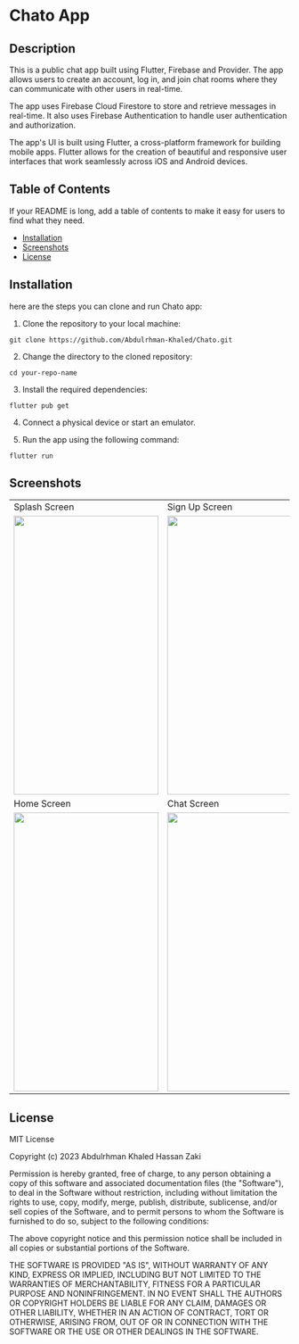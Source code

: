# Chato App

## Description

This is a public chat app built using Flutter, Firebase and Provider. The app allows users to create an account, log in, and join chat rooms where they can communicate with other users in real-time.

The app uses Firebase Cloud Firestore to store and retrieve messages in real-time. It also uses Firebase Authentication to handle user authentication and authorization.

The app's UI is built using Flutter, a cross-platform framework for building mobile apps. Flutter allows for the creation of beautiful and responsive user interfaces that work seamlessly across iOS and Android devices.

## Table of Contents

If your README is long, add a table of contents to make it easy for users to find what they need.

- [Installation](#installation)
- [Screenshots](#Screenshots)
- [License](#license)

## Installation

here are the steps you can clone and run Chato app:

1. Clone the repository to your local machine:
```
git clone https://github.com/Abdulrhman-Khaled/Chato.git
```

2. Change the directory to the cloned repository:
```
cd your-repo-name
```

3. Install the required dependencies:
```
flutter pub get
```

4. Connect a physical device or start an emulator.

5. Run the app using the following command:
```
flutter run
```

## Screenshots


<table>
  <tr>
    <td>Splash Screen</td>
     <td>Sign Up Screen</td>
     <td>Sign Up with Google Screen</td>
  </tr>
  <tr>
    <td><img src="https://github.com/Abdulrhman-Khaled/Chato/assets/58918060/672010e3-bb04-45d2-bc56-9f04d4ef017e" width=260 height=500></td>
    <td><img src="https://github.com/Abdulrhman-Khaled/Chato/assets/58918060/d7b50212-2c2a-4b1c-ab04-dfb08fb4025c" width=260 height=500></td>
    <td><img src="https://github.com/Abdulrhman-Khaled/Chato/assets/58918060/82883bf0-3a01-4f25-8284-35f9cb030e6d" width=260 height=500></td>
  </tr>
  <tr>
    <td>Home Screen</td>
     <td>Chat Screen</td>
     <td>Edit Profile Screen</td>
  </tr>
  <tr>
    <td><img src="https://github.com/Abdulrhman-Khaled/Chato/assets/58918060/1dea62e6-380b-4b1b-8728-56917da813f3" width=260 height=500></td>
    <td><img src="https://github.com/Abdulrhman-Khaled/Chato/assets/58918060/13743aa2-4f38-4b40-864c-61e81a7bccc1" width=260 height=500></td>
    <td><img src="https://github.com/Abdulrhman-Khaled/Chato/assets/58918060/4a734bbe-95a9-4400-b618-79742cc9dbf3" width=260 height=500></td>
  </tr>
 </table>

## License

MIT License

Copyright (c) 2023 Abdulrhman Khaled Hassan Zaki

Permission is hereby granted, free of charge, to any person obtaining a copy
of this software and associated documentation files (the "Software"), to deal
in the Software without restriction, including without limitation the rights
to use, copy, modify, merge, publish, distribute, sublicense, and/or sell
copies of the Software, and to permit persons to whom the Software is
furnished to do so, subject to the following conditions:

The above copyright notice and this permission notice shall be included in all
copies or substantial portions of the Software.

THE SOFTWARE IS PROVIDED "AS IS", WITHOUT WARRANTY OF ANY KIND, EXPRESS OR
IMPLIED, INCLUDING BUT NOT LIMITED TO THE WARRANTIES OF MERCHANTABILITY,
FITNESS FOR A PARTICULAR PURPOSE AND NONINFRINGEMENT. IN NO EVENT SHALL THE
AUTHORS OR COPYRIGHT HOLDERS BE LIABLE FOR ANY CLAIM, DAMAGES OR OTHER
LIABILITY, WHETHER IN AN ACTION OF CONTRACT, TORT OR OTHERWISE, ARISING FROM,
OUT OF OR IN CONNECTION WITH THE SOFTWARE OR THE USE OR OTHER DEALINGS IN THE
SOFTWARE.

